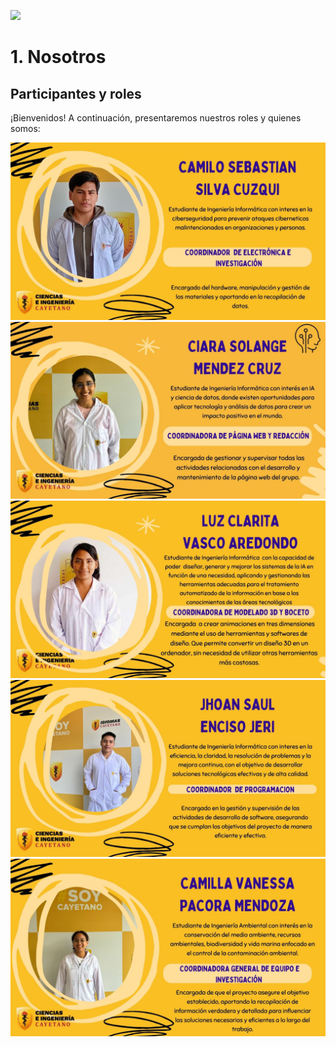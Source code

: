 ![](https://github.com/Kato7w7/Fundamento-Grupo_5/blob/main/FdD/Imagenes/Presentación.jpg)

# 1. Nosotros</h1>
## Participantes y roles
¡Bienvenidos! A continuación, presentaremos nuestros roles y quienes somos:

![](https://github.com/Kato7w7/Fundamento-Grupo_5/blob/main/FdD/Imagenes/Camilo.jpg)
![](https://github.com/Kato7w7/Fundamento-Grupo_5/blob/main/FdD/Imagenes/Ciara.jpg)
![](https://github.com/Kato7w7/Fundamento-Grupo_5/blob/main/FdD/Imagenes/luz.jpg)
![](https://github.com/Kato7w7/Fundamento-Grupo_5/blob/main/FdD/Imagenes/Jhoan.jpg)
![](https://github.com/Kato7w7/Fundamento-Grupo_5/blob/main/FdD/Imagenes/camilla.jpg)
